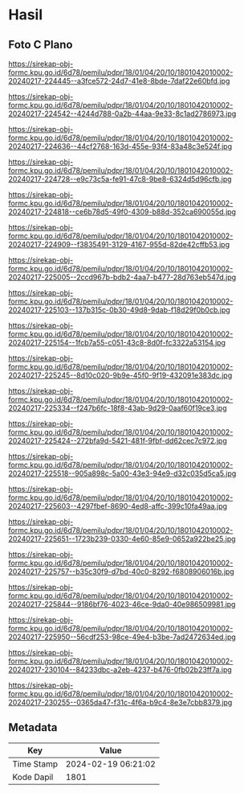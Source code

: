 # Hasil

## Foto C Plano

https://sirekap-obj-formc.kpu.go.id/6d78/pemilu/pdpr/18/01/04/20/10/1801042010002-20240217-224445--a3fce572-24d7-41e8-8bde-7daf22e60bfd.jpg

https://sirekap-obj-formc.kpu.go.id/6d78/pemilu/pdpr/18/01/04/20/10/1801042010002-20240217-224542--4244d788-0a2b-44aa-9e33-8c1ad2786973.jpg

https://sirekap-obj-formc.kpu.go.id/6d78/pemilu/pdpr/18/01/04/20/10/1801042010002-20240217-224636--44cf2768-163d-455e-93f4-83a48c3e524f.jpg

https://sirekap-obj-formc.kpu.go.id/6d78/pemilu/pdpr/18/01/04/20/10/1801042010002-20240217-224728--e9c73c5a-fe91-47c8-9be8-6324d5d96cfb.jpg

https://sirekap-obj-formc.kpu.go.id/6d78/pemilu/pdpr/18/01/04/20/10/1801042010002-20240217-224818--ce6b78d5-49f0-4309-b88d-352ca690055d.jpg

https://sirekap-obj-formc.kpu.go.id/6d78/pemilu/pdpr/18/01/04/20/10/1801042010002-20240217-224909--f3835491-3129-4167-955d-82de42cffb53.jpg

https://sirekap-obj-formc.kpu.go.id/6d78/pemilu/pdpr/18/01/04/20/10/1801042010002-20240217-225005--2ccd967b-bdb2-4aa7-b477-28d763eb547d.jpg

https://sirekap-obj-formc.kpu.go.id/6d78/pemilu/pdpr/18/01/04/20/10/1801042010002-20240217-225103--137b315c-0b30-49d8-9dab-f18d29f0b0cb.jpg

https://sirekap-obj-formc.kpu.go.id/6d78/pemilu/pdpr/18/01/04/20/10/1801042010002-20240217-225154--1fcb7a55-c051-43c8-8d0f-fc3322a53154.jpg

https://sirekap-obj-formc.kpu.go.id/6d78/pemilu/pdpr/18/01/04/20/10/1801042010002-20240217-225245--8d10c020-9b9e-45f0-9f19-432091e383dc.jpg

https://sirekap-obj-formc.kpu.go.id/6d78/pemilu/pdpr/18/01/04/20/10/1801042010002-20240217-225334--f247b6fc-18f8-43ab-9d29-0aaf60f19ce3.jpg

https://sirekap-obj-formc.kpu.go.id/6d78/pemilu/pdpr/18/01/04/20/10/1801042010002-20240217-225424--272bfa9d-5421-481f-9fbf-dd62cec7c972.jpg

https://sirekap-obj-formc.kpu.go.id/6d78/pemilu/pdpr/18/01/04/20/10/1801042010002-20240217-225518--905a898c-5a00-43e3-94e9-d32c035d5ca5.jpg

https://sirekap-obj-formc.kpu.go.id/6d78/pemilu/pdpr/18/01/04/20/10/1801042010002-20240217-225603--4297fbef-8690-4ed8-affc-399c10fa49aa.jpg

https://sirekap-obj-formc.kpu.go.id/6d78/pemilu/pdpr/18/01/04/20/10/1801042010002-20240217-225651--1723b239-0330-4e60-85e9-0652a922be25.jpg

https://sirekap-obj-formc.kpu.go.id/6d78/pemilu/pdpr/18/01/04/20/10/1801042010002-20240217-225757--b35c30f9-d7bd-40c0-8292-f6808906016b.jpg

https://sirekap-obj-formc.kpu.go.id/6d78/pemilu/pdpr/18/01/04/20/10/1801042010002-20240217-225844--9186bf76-4023-46ce-9da0-40e986509981.jpg

https://sirekap-obj-formc.kpu.go.id/6d78/pemilu/pdpr/18/01/04/20/10/1801042010002-20240217-225950--56cdf253-98ce-49e4-b3be-7ad2472634ed.jpg

https://sirekap-obj-formc.kpu.go.id/6d78/pemilu/pdpr/18/01/04/20/10/1801042010002-20240217-230104--84233dbc-a2eb-4237-b476-0fb02b23ff7a.jpg

https://sirekap-obj-formc.kpu.go.id/6d78/pemilu/pdpr/18/01/04/20/10/1801042010002-20240217-230255--0365da47-f31c-4f6a-b9c4-8e3e7cbb8379.jpg


## Metadata

| Key        | Value               |
| ---------- | ------------------- |
| Time Stamp | 2024-02-19 06:21:02 |
| Kode Dapil | 1801                |



